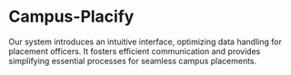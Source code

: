 # Campus-Placify
Our system introduces an intuitive interface, optimizing data handling for placement officers. It fosters efficient communication and provides simplifying essential processes for seamless campus placements.
